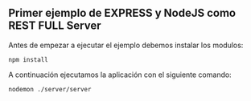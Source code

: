 ## Primer ejemplo de EXPRESS y NodeJS como REST FULL Server

Antes de empezar a ejecutar el ejemplo debemos instalar los modulos:

```
npm install
```

A continuación ejecutamos la aplicación con el siguiente comando:

```
nodemon ./server/server
```